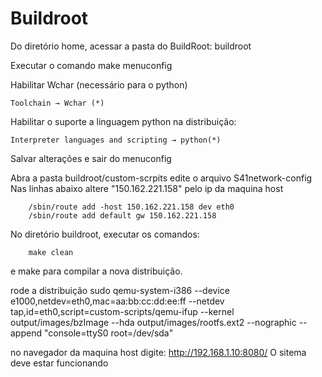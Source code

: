 # Buildroot
Do diretório home, acessar a pasta do BuildRoot: buildroot

Executar o comando 
    make menuconfig

Habilitar Wchar (necessário para o python)

    Toolchain → Wchar (*)

Habilitar o suporte a linguagem python na distribuição:

    Interpreter languages and scripting → python(*)

Salvar alterações e sair do menuconfig

Abra a pasta buildroot/custom-scrpits
edite o arquivo S41network-config
Nas linhas abaixo altere "150.162.221.158" pelo ip da maquina host

        /sbin/route add -host 150.162.221.158 dev eth0
        /sbin/route add default gw 150.162.221.158

No diretório buildroot, executar os comandos:


        make clean
e 
        make 
para compilar a nova distribuição.

rode a distribuição
           sudo qemu-system-i386 --device e1000,netdev=eth0,mac=aa:bb:cc:dd:ee:ff   --netdev tap,id=eth0,script=custom-scripts/qemu-ifup   --kernel output/images/bzImage   --hda output/images/rootfs.ext2 --nographic   --append "console=ttyS0 root=/dev/sda" 

no navegador da maquina host digite: 
            http://192.168.1.10:8080/
O sitema deve estar funcionando

